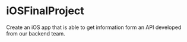 # iOSFinalProject
Create an iOS app that is able to get information form an API developed from our backend team.
